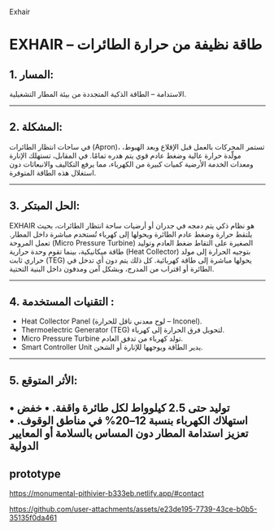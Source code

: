 Exhair

  # EXHAIR – طاقة نظيفة من حرارة الطائرات

## 1. المسار:
الاستدامة – الطاقة الذكية المتجددة من بيئة المطار التشغيلية.

---
## 2. المشكلة:
في ساحات انتظار الطائرات (Apron)، تستمر المحركات بالعمل قبل الإقلاع وبعد الهبوط، مولّدة حرارة عالية وضغط عادم قوي يتم هدره تمامًا. في المقابل، تستهلك الإنارة ومعدات الخدمة الأرضية كميات كبيرة من الكهرباء، مما يرفع التكاليف والانبعاثات دون استغلال هذه الطاقة المتوفرة.

 ---
## 3. الحل المبتكر:
EXHAIR هو نظام ذكي يتم دمجه في جدران أو أرضيات ساحة انتظار الطائرات، بحيث يلتقط حرارة وضغط عادم الطائرة ويحولها إلى كهرباء تُستخدم مباشرة داخل المطار.
تعمل المروحة (Micro Pressure Turbine) الصغيرة على التقاط ضغط العادم وتوليد طاقة ميكانيكية، بينما تقوم وحدة حرارية (Heat Collector) بتوجيه الحرارة إلى مولد حراري ثابت (TEG) يحولها مباشرة إلى طاقة كهربائية.
كل ذلك يتم دون أي تدخل في الطائرة أو اقتراب من المدرج، وبشكل آمن ومدفون داخل البنية التحتية.

---
## 4. التقنيات المستخدمة :

 - Heat Collector Panel (لوح معدني ناقل للحرارة – Inconel).
 - Thermoelectric Generator (TEG) لتحويل فرق الحرارة إلى كهرباء.
 - Micro Pressure Turbine تولد كهرباء من تدفق العادم.
 - Smart Controller Unit يدير الطاقة ويوجهها للإنارة أو الشحن.

---
## 5. الأثر المتوقع:

 • توليد حتى 2.5 كيلوواط لكل طائرة واقفة.
 • خفض استهلاك الكهرباء بنسبة 12–20% في مناطق الوقوف.
 • تعزيز استدامة المطار دون المساس 
بالسلامة أو المعايير الدولية
---

## prototype 
                            
https://monumental-pithivier-b333eb.netlify.app/#contact





https://github.com/user-attachments/assets/e23de195-7739-43ce-b0b5-35135f0da461
